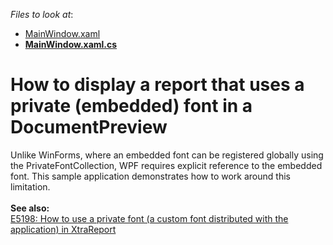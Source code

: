 <!-- default file list -->
*Files to look at*:

* [MainWindow.xaml](./CS/PrivateFontDemo/MainWindow.xaml)
* **[MainWindow.xaml.cs](./CS/PrivateFontDemo/MainWindow.xaml.cs)**
<!-- default file list end -->
# How to display a report that uses a private (embedded) font in a DocumentPreview


<p>Unlike WinForms, where an embedded font can be registered globally using the PrivateFontCollection, WPF requires explicit reference to the embedded font. This sample application demonstrates how to work around this limitation.<br /><br /><strong>See also:</strong><br /><a href="https://www.devexpress.com/Support/Center/p/E5198">E5198: How to use a private font (a custom font distributed with the application) in XtraReport</a> </p>

<br/>


